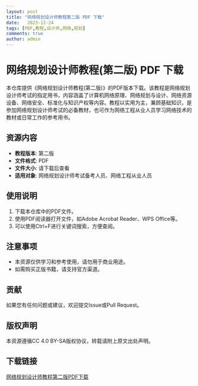 ```yaml
---
layout: post
title: "网络规划设计师教程第二版 PDF 下载"
date:   2023-12-24
tags: [PDF,教程,设计师,网络,规划]
comments: true
author: admin
---
```

# 网络规划设计师教程(第二版) PDF 下载

本仓库提供《网络规划设计师教程(第二版)》的PDF版本下载。该教程是网络规划设计师考试的指定用书，内容涵盖了计算机网络原理、网络规划与设计、网络资源设备、网络安全、标准化与知识产权等内容。教程以实用为主，兼顾基础知识，是参加网络规划设计师考试的必备教材，也可作为网络工程从业人员学习网络技术的教材或日常工作的参考用书。

## 资源内容

- **教程版本**: 第二版
- **文件格式**: PDF
- **文件大小**: 请下载后查看
- **适用对象**: 网络规划设计师考试备考人员、网络工程从业人员

## 使用说明

1. 下载本仓库中的PDF文件。
2. 使用PDF阅读器打开文件，如Adobe Acrobat Reader、WPS Office等。
3. 可以使用Ctrl+F进行关键词搜索，方便查阅。

## 注意事项

- 本资源仅供学习和参考使用，请勿用于商业用途。
- 如需购买正版书籍，请支持官方渠道。

## 贡献

如果您有任何问题或建议，欢迎提交Issue或Pull Request。

## 版权声明

本资源遵循CC 4.0 BY-SA版权协议，转载请附上原文出处声明。

## 下载链接

[网络规划设计师教程第二版PDF下载](https://pan.quark.cn/s/7dbe7979b989)